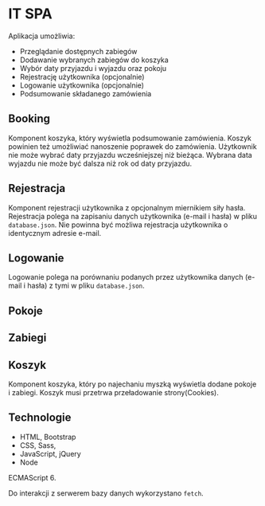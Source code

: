 # IT SPA

Aplikacja umożliwia: 

- Przeglądanie dostępnych zabiegów
- Dodawanie wybranych zabiegów do koszyka
- Wybór daty przyjazdu i wyjazdu oraz pokoju  
- Rejestrację użytkownika (opcjonalnie)
- Logowanie użytkownika (opcjonalnie)
- Podsumowanie składanego zamówienia

## Booking

Komponent koszyka, który wyświetla podsumowanie zamówienia.
Koszyk powinien też umożliwiać nanoszenie poprawek do zamówienia.
Użytkownik nie może wybrać daty przyjazdu wcześniejszej niż bieżąca.
Wybrana data wyjazdu nie może być dalsza niż rok od daty przyjazdu.

## Rejestracja

Komponent rejestracji użytkownika z opcjonalnym miernikiem siły hasła.
Rejestracja polega na zapisaniu danych użytkownika (e-mail i hasła) w pliku `database.json`.
Nie powinna być możliwa rejestracja użytkownika o identycznym adresie e-mail.

## Logowanie

Logowanie polega na porównaniu podanych przez użytkownika danych (e-mail i hasła) z tymi w pliku `database.json`.

## Pokoje


## Zabiegi 


## Koszyk

Komponent koszyka, który po najechaniu myszką wyświetla dodane pokoje i zabiegi.
Koszyk musi przetrwa przeładowanie strony(Cookies).

## Technologie

- HTML, Bootstrap
- CSS, Sass, 
- JavaScript, jQuery
- Node

ECMAScript 6.

Do interakcji z serwerem bazy danych wykorzystano `fetch`.
